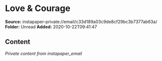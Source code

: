 # Love & Courage

**Source:** instapaper-private://email/c33d189a03c9de8cf29bc3b7377ab63a/
**Folder:** Unread
**Added:** 2020-10-22T09:41:47




## Content
*Private content from instapaper_email*
